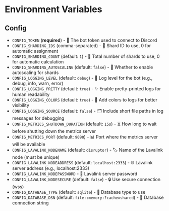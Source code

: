 # Environment Variables

## Config

 - `CONFIG_TOKEN` (**required**) - 🔑 The bot token used to connect to Discord
 - `CONFIG_SHARDING_IDS` (comma-separated) - 🔢 Shard ID to use, 0 for automatic assignment
 - `CONFIG_SHARDING_COUNT` (default: `1`) - 🔢 Total number of shards to use, 0 for automatic calculation
 - `CONFIG_SHARDING_AUTOSCALING` (default: `false`) - 🔢 Whether to enable autoscaling for shards
 - `CONFIG_LOGGING_LEVEL` (default: `debug`) - 📜 Log level for the bot (e.g., debug, info, warn, error)
 - `CONFIG_LOGGING_PRETTY` (default: `true`) - ✨ Enable pretty-printed logs for human readability
 - `CONFIG_LOGGING_COLORS` (default: `true`) - 🌈 Add colors to logs for better visibility
 - `CONFIG_LOGGING_SOURCE` (default: `false`) - 🗂️ Include short file paths in log messages for debugging
 - `CONFIG_METRICS_SHUTDOWN_DURATION` (default: `15s`) - ⏳ How long to wait before shutting down the metrics server
 - `CONFIG_METRICS_PORT` (default: `9090`) - 📊 Port where the metrics server will be available
 - `CONFIG_LAVALINK_NODENAME` (default: `disruptor`) - 🏷️ Name of the Lavalink node (must be unique)
 - `CONFIG_LAVALINK_NODEADDRESS` (default: `localhost:2333`) - 🌐 Lavalink server address (e.g., localhost:2333)
 - `CONFIG_LAVALINK_NODEPASSWORD` - 🔑 Lavalink server password
 - `CONFIG_LAVALINK_NODESECURE` (default: `false`) - 🔒 Use secure connection (wss)
 - `CONFIG_DATABASE_TYPE` (default: `sqlite`) - 🔗 Database type to use
 - `CONFIG_DATABASE_DSN` (default: `file::memory:?cache=shared`) - 🔗 Database connection string
